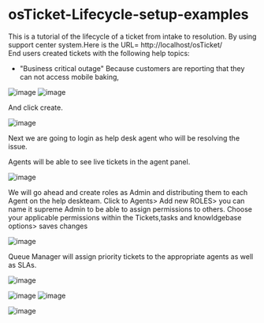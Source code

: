 # osTicket-Lifecycle-setup-examples
This is a tutorial of the lifecycle of a ticket from intake to resolution.
By using support center system.Here is the URL= http://localhost/osTicket/  
End users created tickets with the following help topics:

* "Business critical outage" Because customers are reporting that they can not access mobile baking,


![image](https://user-images.githubusercontent.com/129979322/235478161-792bda28-7911-406e-b12c-6d6f621079f7.png)
![image](https://user-images.githubusercontent.com/129979322/236281714-f2478d66-fc25-44e5-bb88-3bab980c5960.png)

And click create.

![image](https://user-images.githubusercontent.com/129979322/236280428-c049a260-a4ec-4015-af4a-d62d22fd580c.png)

Next we are going to login as help desk agent who will be resolving the issue.

Agents will be able to see live tickets in the agent panel.

![image](https://user-images.githubusercontent.com/129979322/236276683-2f4671a7-747e-42af-84a1-5f5a8a0b01b6.png)




We will go ahead and create roles as Admin and distributing them to each Agent on the help deskteam.
Click to Agents> Add new ROLES> you can name it supreme Admin to be able to assign permissions to others.
Choose your applicable permissions within the Tickets,tasks and knowldgebase options> saves changes


![image](https://user-images.githubusercontent.com/129979322/235490974-9db607a6-9b38-45c4-a1bf-152ea61957e0.png)

Queue Manager will assign priority tickets to the appropriate agents as well as SLAs.

![image](https://user-images.githubusercontent.com/129979322/235484597-0bfe0c20-0609-4196-b1de-089322fb72fd.png)

![image](https://user-images.githubusercontent.com/129979322/235486069-3832b0d2-f0df-4ba2-b75c-fd47400b6069.png)
![image](https://user-images.githubusercontent.com/129979322/235486265-b0e46ac8-9947-45e5-925e-0e1f3ab86bbf.png)


![image](https://user-images.githubusercontent.com/129979322/235485426-ed6b6afc-e82a-4bfb-adcf-4ed6eed2e0a5.png)



